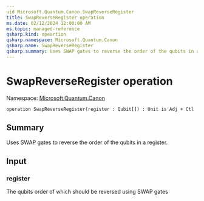 ```yaml
---
uid Microsoft.Quantum.Canon.SwapReverseRegister
title: SwapReverseRegister operation
ms.date: 02/12/2024 12:00:00 AM
ms.topic: managed-reference
qsharp.kind: opeartion
qsharp.namespace: Microsoft.Quantum.Canon
qsharp.name: SwapReverseRegister
qsharp.summary: Uses SWAP gates to reverse the order of the qubits in a register.
---
```


# SwapReverseRegister operation

Namespace: [Microsoft.Quantum.Canon](xref:Microsoft.Quantum.Canon)

```qsharp
operation SwapReverseRegister(register : Qubit[]) : Unit is Adj + Ctl
```

## Summary
Uses SWAP gates to reverse the order of the qubits in a register.

## Input
### register
The qubits order of which should be reversed using SWAP gates
